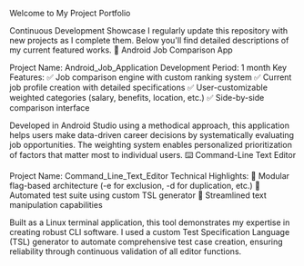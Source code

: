 Welcome to My Project Portfolio

Continuous Development Showcase
I regularly update this repository with new projects as I complete them. Below you'll find detailed descriptions of my current featured works.
📱 Android Job Comparison App

Project Name: Android_Job_Application
Development Period: 1 month
Key Features:
✅ Job comparison engine with custom ranking system
✅ Current job profile creation with detailed specifications
✅ User-customizable weighted categories (salary, benefits, location, etc.)
✅ Side-by-side comparison interface

Developed in Android Studio using a methodical approach, this application helps users make data-driven career decisions by systematically evaluating job opportunities. The weighting system enables personalized prioritization of factors that matter most to individual users.
⌨️ Command-Line Text Editor

Project Name: Command_Line_Text_Editor
Technical Highlights:
🔧 Modular flag-based architecture (-e for exclusion, -d for duplication, etc.)
🧪 Automated test suite using custom TSL generator
📝 Streamlined text manipulation capabilities

Built as a Linux terminal application, this tool demonstrates my expertise in creating robust CLI software. I used a custom Test Specification Language (TSL) generator to automate comprehensive test case creation, ensuring reliability through continuous validation of all editor functions.
